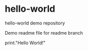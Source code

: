 # hello-world
hello-world demo repository

Demo readme file for readme branch

print."Hello World!" 
